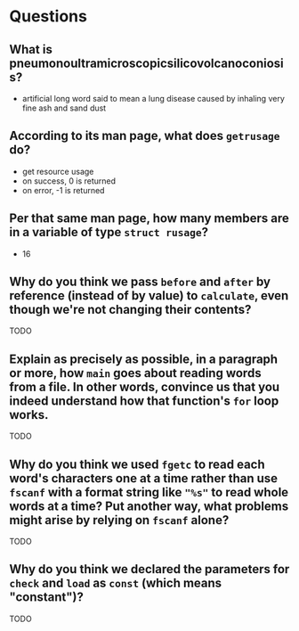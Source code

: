# Questions

## What is pneumonoultramicroscopicsilicovolcanoconiosis?

* artificial long word said to mean a lung disease caused by inhaling very fine ash and sand dust

## According to its man page, what does `getrusage` do?

* get resource usage
* on success, 0 is returned
* on error, -1 is returned

## Per that same man page, how many members are in a variable of type `struct rusage`?

* 16

## Why do you think we pass `before` and `after` by reference (instead of by value) to `calculate`, even though we're not changing their contents?

TODO

## Explain as precisely as possible, in a paragraph or more, how `main` goes about reading words from a file. In other words, convince us that you indeed understand how that function's `for` loop works.

TODO

## Why do you think we used `fgetc` to read each word's characters one at a time rather than use `fscanf` with a format string like `"%s"` to read whole words at a time? Put another way, what problems might arise by relying on `fscanf` alone?

TODO

## Why do you think we declared the parameters for `check` and `load` as `const` (which means "constant")?

TODO
